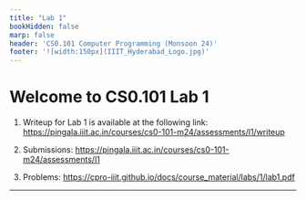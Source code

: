 ```yaml
---
title: "Lab 1"
bookHidden: false
marp: false
header: 'CS0.101 Computer Programming (Monsoon 24)'
footer: '![width:150px](IIIT_Hyderabad_Logo.jpg)'
---
```


# Welcome to CS0.101 Lab 1

1. Writeup for Lab 1 is available at the following link: 
   https://pingala.iiit.ac.in/courses/cs0-101-m24/assessments/l1/writeup


2. Submissions: https://pingala.iiit.ac.in/courses/cs0-101-m24/assessments/l1 


3. Problems: https://cpro-iiit.github.io/docs/course_material/labs/1/lab1.pdf

---